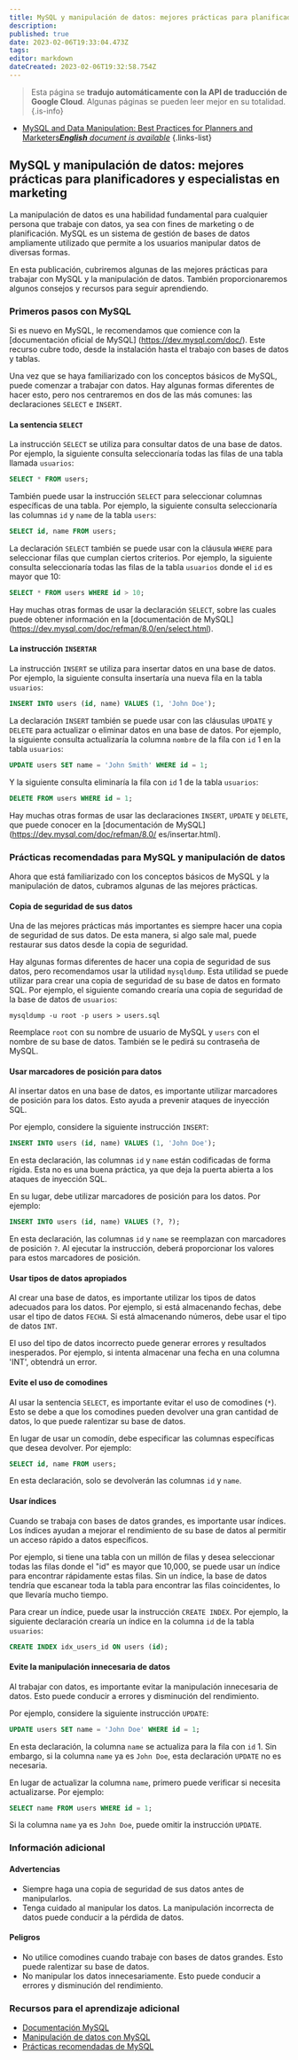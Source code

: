 ```yaml
---
title: MySQL y manipulación de datos: mejores prácticas para planificadores y especialistas en marketing
description: 
published: true
date: 2023-02-06T19:33:04.473Z
tags: 
editor: markdown
dateCreated: 2023-02-06T19:32:58.754Z
---
```


> Esta página se **tradujo automáticamente con la API de traducción de Google Cloud**.
Algunas páginas se pueden leer mejor en su totalidad.{.is-info}



- [MySQL and Data Manipulation: Best Practices for Planners and Marketers***English** document is available*](/en/Knowledge-base/mysql-for-planner-marketers/Learning/mysql-and-data-manipulation-best-practices-for-planners-and-marketers)
{.links-list}


## MySQL y manipulación de datos: mejores prácticas para planificadores y especialistas en marketing

La manipulación de datos es una habilidad fundamental para cualquier persona que trabaje con datos, ya sea con fines de marketing o de planificación. MySQL es un sistema de gestión de bases de datos ampliamente utilizado que permite a los usuarios manipular datos de diversas formas.

En esta publicación, cubriremos algunas de las mejores prácticas para trabajar con MySQL y la manipulación de datos. También proporcionaremos algunos consejos y recursos para seguir aprendiendo.

### Primeros pasos con MySQL

Si es nuevo en MySQL, le recomendamos que comience con la [documentación oficial de MySQL] (https://dev.mysql.com/doc/). Este recurso cubre todo, desde la instalación hasta el trabajo con bases de datos y tablas.

Una vez que se haya familiarizado con los conceptos básicos de MySQL, puede comenzar a trabajar con datos. Hay algunas formas diferentes de hacer esto, pero nos centraremos en dos de las más comunes: las declaraciones `SELECT` e `INSERT`.

#### La sentencia `SELECT`

La instrucción `SELECT` se utiliza para consultar datos de una base de datos. Por ejemplo, la siguiente consulta seleccionaría todas las filas de una tabla llamada `usuarios`:

```sql
SELECT * FROM users;
```

También puede usar la instrucción `SELECT` para seleccionar columnas específicas de una tabla. Por ejemplo, la siguiente consulta seleccionaría las columnas `id` y `name` de la tabla `users`:

```sql
SELECT id, name FROM users;
```

La declaración `SELECT` también se puede usar con la cláusula `WHERE` para seleccionar filas que cumplan ciertos criterios. Por ejemplo, la siguiente consulta seleccionaría todas las filas de la tabla `usuarios` donde el `id` es mayor que 10:

```sql
SELECT * FROM users WHERE id > 10;
```

Hay muchas otras formas de usar la declaración `SELECT`, sobre las cuales puede obtener información en la [documentación de MySQL] (https://dev.mysql.com/doc/refman/8.0/en/select.html).

#### La instrucción `INSERTAR`

La instrucción `INSERT` se utiliza para insertar datos en una base de datos. Por ejemplo, la siguiente consulta insertaría una nueva fila en la tabla `usuarios`:

```sql
INSERT INTO users (id, name) VALUES (1, 'John Doe');
```

La declaración `INSERT` también se puede usar con las cláusulas `UPDATE` y `DELETE` para actualizar o eliminar datos en una base de datos. Por ejemplo, la siguiente consulta actualizaría la columna `nombre` de la fila con `id` 1 en la tabla `usuarios`:

```sql
UPDATE users SET name = 'John Smith' WHERE id = 1;
```

Y la siguiente consulta eliminaría la fila con `id` 1 de la tabla `usuarios`:

```sql
DELETE FROM users WHERE id = 1;
```

Hay muchas otras formas de usar las declaraciones `INSERT`, `UPDATE` y `DELETE`, que puede conocer en la [documentación de MySQL] (https://dev.mysql.com/doc/refman/8.0/ es/insertar.html).

### Prácticas recomendadas para MySQL y manipulación de datos

Ahora que está familiarizado con los conceptos básicos de MySQL y la manipulación de datos, cubramos algunas de las mejores prácticas.

#### Copia de seguridad de sus datos

Una de las mejores prácticas más importantes es siempre hacer una copia de seguridad de sus datos. De esta manera, si algo sale mal, puede restaurar sus datos desde la copia de seguridad.

Hay algunas formas diferentes de hacer una copia de seguridad de sus datos, pero recomendamos usar la utilidad `mysqldump`. Esta utilidad se puede utilizar para crear una copia de seguridad de su base de datos en formato SQL. Por ejemplo, el siguiente comando crearía una copia de seguridad de la base de datos de `usuarios`:

```
mysqldump -u root -p users > users.sql
```

Reemplace `root` con su nombre de usuario de MySQL y `users` con el nombre de su base de datos. También se le pedirá su contraseña de MySQL.

#### Usar marcadores de posición para datos

Al insertar datos en una base de datos, es importante utilizar marcadores de posición para los datos. Esto ayuda a prevenir ataques de inyección SQL.

Por ejemplo, considere la siguiente instrucción `INSERT`:

```sql
INSERT INTO users (id, name) VALUES (1, 'John Doe');
```

En esta declaración, las columnas `id` y `name` están codificadas de forma rígida. Esta no es una buena práctica, ya que deja la puerta abierta a los ataques de inyección SQL.

En su lugar, debe utilizar marcadores de posición para los datos. Por ejemplo:

```sql
INSERT INTO users (id, name) VALUES (?, ?);
```

En esta declaración, las columnas `id` y `name` se reemplazan con marcadores de posición `?`. Al ejecutar la instrucción, deberá proporcionar los valores para estos marcadores de posición.

#### Usar tipos de datos apropiados

Al crear una base de datos, es importante utilizar los tipos de datos adecuados para los datos. Por ejemplo, si está almacenando fechas, debe usar el tipo de datos `FECHA`. Si está almacenando números, debe usar el tipo de datos `INT`.

El uso del tipo de datos incorrecto puede generar errores y resultados inesperados. Por ejemplo, si intenta almacenar una fecha en una columna 'INT', obtendrá un error.

#### Evite el uso de comodines

Al usar la sentencia `SELECT`, es importante evitar el uso de comodines (`*`). Esto se debe a que los comodines pueden devolver una gran cantidad de datos, lo que puede ralentizar su base de datos.

En lugar de usar un comodín, debe especificar las columnas específicas que desea devolver. Por ejemplo:

```sql
SELECT id, name FROM users;
```

En esta declaración, solo se devolverán las columnas `id` y `name`.

#### Usar índices

Cuando se trabaja con bases de datos grandes, es importante usar índices. Los índices ayudan a mejorar el rendimiento de su base de datos al permitir un acceso rápido a datos específicos.

Por ejemplo, si tiene una tabla con un millón de filas y desea seleccionar todas las filas donde el "id" es mayor que 10,000, se puede usar un índice para encontrar rápidamente estas filas. Sin un índice, la base de datos tendría que escanear toda la tabla para encontrar las filas coincidentes, lo que llevaría mucho tiempo.

Para crear un índice, puede usar la instrucción `CREATE INDEX`. Por ejemplo, la siguiente declaración crearía un índice en la columna `id` de la tabla `usuarios`:

```sql
CREATE INDEX idx_users_id ON users (id);
```

#### Evite la manipulación innecesaria de datos

Al trabajar con datos, es importante evitar la manipulación innecesaria de datos. Esto puede conducir a errores y disminución del rendimiento.

Por ejemplo, considere la siguiente instrucción `UPDATE`:

```sql
UPDATE users SET name = 'John Doe' WHERE id = 1;
```

En esta declaración, la columna `name` se actualiza para la fila con `id` 1. Sin embargo, si la columna `name` ya es `John Doe`, esta declaración `UPDATE` no es necesaria.

En lugar de actualizar la columna `name`, primero puede verificar si necesita actualizarse. Por ejemplo:

```sql
SELECT name FROM users WHERE id = 1;
```

Si la columna `name` ya es `John Doe`, puede omitir la instrucción `UPDATE`.

### Información adicional

#### Advertencias

- Siempre haga una copia de seguridad de sus datos antes de manipularlos.
- Tenga cuidado al manipular los datos. La manipulación incorrecta de datos puede conducir a la pérdida de datos.

#### Peligros

- No utilice comodines cuando trabaje con bases de datos grandes. Esto puede ralentizar su base de datos.
- No manipular los datos innecesariamente. Esto puede conducir a errores y disminución del rendimiento.

### Recursos para el aprendizaje adicional

- [Documentación MySQL](https://dev.mysql.com/doc/)
- [Manipulación de datos con MySQL](https://www.digitalocean.com/community/tutorials/how-to-manipulate-data-with-mysql)
- [Prácticas recomendadas de MySQL](https://www.a2hosting.com/kb/developer-corner/mysql/mysql-best-practices)